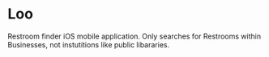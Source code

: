 # Loo
Restroom finder iOS mobile application. Only searches for Restrooms within Businesses, not instutitions like public libararies.

